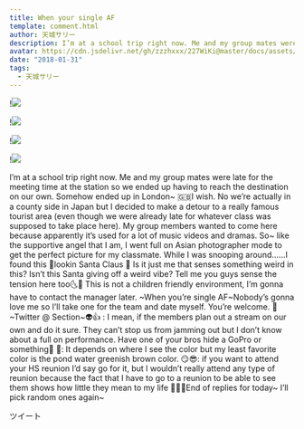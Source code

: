 ```yaml
---
title: When your single AF
template: comment.html
author: 天城サリー
description: I’m at a school trip right now. Me and my group mates were late for the meeting time at the station so we ended up having to reach the destination on our own. Somehow ended up in London~ 🇬🇧I wish. ...
avatar: https://cdn.jsdelivr.net/gh/zzzhxxx/227WiKi@master/docs/assets/photo/avatar/sally.jpg
date: "2018-01-31"
tags:
  - 天城サリー
---
```


!![](https://cdn.jsdelivr.net/gh/227WiKi/227WiKi-image@master/blog-image/sally-2018-01-31-2_1.jpg)

!![](https://cdn.jsdelivr.net/gh/227WiKi/227WiKi-image@master/blog-image/sally-2018-01-31-2_2.jpg)

!![](https://cdn.jsdelivr.net/gh/227WiKi/227WiKi-image@master/blog-image/sally-2018-01-31-2_3.jpg)

!![](https://cdn.jsdelivr.net/gh/227WiKi/227WiKi-image@master/blog-image/sally-2018-01-31-2_4.jpg)


I’m at a school trip right now. Me and my group mates were late for the meeting time at the station so we ended up having to reach the destination on our own. Somehow ended up in London~ 🇬🇧I wish. No we’re actually in a county side in Japan but I decided to make a detour to a really famous tourist area (even though we were already late for whatever class was supposed to take place here). My group members wanted to come here because apparently it’s used for a lot of music videos and dramas. So~ like the supportive angel that I am, I went full on Asian photographer mode to get the perfect picture for my classmate. While I was snooping around......I found this 🔞lookin Santa Claus 🎅 Is it just me that senses something weird in this? Isn’t this Santa giving off a weird vibe? Tell me you guys sense the tension here too🌜🌛 This is not a children friendly environment, I’m gonna have to contact the manager later. ~When you’re single AF~Nobody’s gonna love me so I’ll take one for the team and date myself. You’re welcome. 🌹~Twitter @ Section~👽👍 : I mean, if the members plan out a stream on our own and do it sure. They can’t stop us from jamming out but I don’t know about a full on performance. Have one of your bros hide a GoPro or something🐝 🐝: It depends on where I see the color but my least favorite color is the pond water greenish brown color. 😏😎: if you want to attend your HS reunion I’d say go for it, but I wouldn’t really attend any type of reunion because the fact that I have to go to a reunion to be able to see them shows how little they mean to my life 🤷🏻‍♀️End of replies for today~ I’ll pick random ones again~ 


ツイート



